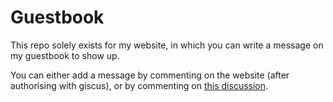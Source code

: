 # Guestbook
This repo solely exists for my website, in which you can write a message on my guestbook to show up.

You can either add a message by commenting on the website (after authorising with giscus), or by commenting on [this discussion](https://github.com/DaInfLoop/guestbook/discussions/1).
